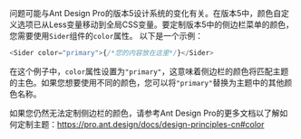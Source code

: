 问题可能与Ant Design Pro的版本5设计系统的变化有关。在版本5中，颜色自定义选项已从Less变量移动到全局CSS变量。要定制版本5中的侧边栏菜单的颜色，您需要使用`Sider`组件的`color`属性。
以下是一个示例：

```javascript
<Sider color="primary">{/*您的内容放在这里*/}</Sider>
```

在这个例子中，`color`属性设置为`"primary"`，这意味着侧边栏的颜色将匹配主题的主色。如果您想要使用不同的颜色，您可以将`"primary"`替换为主题中的其他颜色名称。

如果您仍然无法定制侧边栏的颜色，请参考Ant Design Pro的更多文档以了解如何定制主题：<https://pro.ant.design/docs/design-principles-cn#color>
